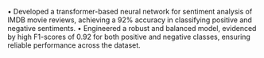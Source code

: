 • Developed a transformer-based neural network for sentiment analysis of IMDB movie reviews, achieving
a 92% accuracy in classifying positive and negative sentiments.
• Engineered a robust and balanced model, evidenced by high F1-scores of 0.92 for both positive and
negative classes, ensuring reliable performance across the dataset.
